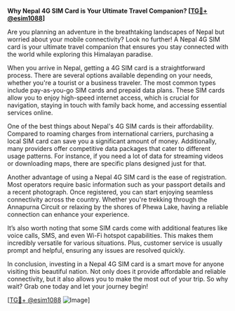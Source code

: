 **Why Nepal 4G SIM Card is Your Ultimate Travel Companion? [[TG💪+ @esim1088](https://t.me/s/esim1088)]**

Are you planning an adventure in the breathtaking landscapes of Nepal but worried about your mobile connectivity? Look no further! A Nepal 4G SIM card is your ultimate travel companion that ensures you stay connected with the world while exploring this Himalayan paradise.

When you arrive in Nepal, getting a 4G SIM card is a straightforward process. There are several options available depending on your needs, whether you're a tourist or a business traveler. The most common types include pay-as-you-go SIM cards and prepaid data plans. These SIM cards allow you to enjoy high-speed internet access, which is crucial for navigation, staying in touch with family back home, and accessing essential services online.

One of the best things about Nepal's 4G SIM cards is their affordability. Compared to roaming charges from international carriers, purchasing a local SIM card can save you a significant amount of money. Additionally, many providers offer competitive data packages that cater to different usage patterns. For instance, if you need a lot of data for streaming videos or downloading maps, there are specific plans designed just for that.

Another advantage of using a Nepal 4G SIM card is the ease of registration. Most operators require basic information such as your passport details and a recent photograph. Once registered, you can start enjoying seamless connectivity across the country. Whether you're trekking through the Annapurna Circuit or relaxing by the shores of Phewa Lake, having a reliable connection can enhance your experience.

It’s also worth noting that some SIM cards come with additional features like voice calls, SMS, and even Wi-Fi hotspot capabilities. This makes them incredibly versatile for various situations. Plus, customer service is usually prompt and helpful, ensuring any issues are resolved quickly.

In conclusion, investing in a Nepal 4G SIM card is a smart move for anyone visiting this beautiful nation. Not only does it provide affordable and reliable connectivity, but it also allows you to make the most out of your trip. So why wait? Grab one today and let your journey begin! 

[[TG💪+ @esim1088](https://t.me/s/esim1088) ![Image](https://i.postimg.cc/Y0z9fWf4/image.png)]